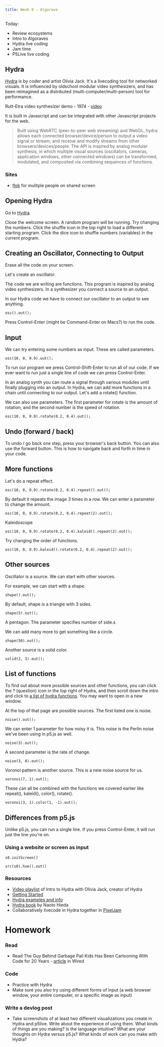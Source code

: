 ```yaml
---
title: Week 8 - Algorave
---
```


Today:

* Review ecosystems
* Intro to Algoraves
* Hydra live coding
* Jam time
* P5Live live coding

## Hydra

[Hydra](https://hydra.ojack.xyz) is by coder and artist Olivia Jack. It's a livecoding tool for networked visuals. It is influenced by oldschool modular video synthesizers, and has been reimagined as a distributed (multi-computer/multi-person) tool for performance.

Rutt-Etra video synthesizer demo - 1974 - [video](https://www.youtube.com/watch?v=PExbk6RgOo4)

It is built in Javascript and can be integrated with other Javascript projects for the web.

> Built using WebRTC (peer-to-peer web streaming) and WebGL, hydra allows each connected browser/device/person to output a video signal or stream, and receive and modify streams from other browsers/devices/people. The API is inspired by analog modular synthesis, in which multiple visual sources (oscillators, cameras, application windows, other connected windows) can be transformed, modulated, and composited via combining sequences of functions. 


### Sites

- [flok](flok.clic.cf) for mulitple people on shared screen

## Opening Hydra

Go to [Hydra](http://hydra.ojack.xyz). 

Close the welcome screen. A random program will be running. Try changing the numbers. Click the shuffle icon in the top right to load a different starting program. Click the dice icon to shuffle numbers (variables) in the current program.

## Creating an Oscillator, Connecting to Output

Erase all the code on your screen. 

Let's create an oscillator.

The code we are writing are functions. This program is inspired by analog video synthesizers. In a synthesizer you connect a source to an output. 

In our Hydra code we have to connect our oscillator to an output to see anything.

```
osc().out();
```

Press Control-Enter (might be Command-Enter on Macs?) to run the code.

## Input

We can try entering some numbers as input. These are called parameters.

```
osc(10, 0, 0.9).out();
```

To run our program we press Control-Shift-Enter to run all of our code. If we ever want to run just a single line of code we can press Control-Enter.

In an analog synth you can route a signal through various modules until finally plugging into an output. In Hydra, we can add more functions in a chain until connecting to our output. Let's add a rotate() function.

We can also use parameters. The first parameter for rotate is the amount of rotation, and the second number is the speed of rotation.

```
osc(10, 0, 0.9).rotate(0.2, 0.4).out();
```

## Undo (forward / back)

To undo / go back one step, press your browser's back button. You can also use the forward button. This is how to navigate back and forth in time in your code.

## More functions

Let's do a repeat effect.

```
osc(10, 0, 0.9).rotate(0.2, 0.4).repeat().out();
```

By default it repeats the image 3 times in a row. We can enter a parameter to change the amount.

```
osc(10, 0, 0.9).rotate(0.2, 0.4).repeat(2).out();
```
Kaleidoscope

```
osc(10, 0, 0.9).rotate(0.2, 0.4).kaleid().repeat(2).out();
```

Try changing the order of functions.

```
osc(10, 0, 0.9).kaleid().rotate(0.2, 0.4).repeat(2).out();
```

## Other sources

Oscillator is a source. We can start with other sources.

For example, we can start with a shape.

```
shape().out();
```

By default, shape is a triangle with 3 sides.

```
shape(5).out();
```

A pentagon. The parameter specifies number of side.s

We can add many more to get something like a circle.

```
shape(50).out();
```

Another source is a solid color.

```
solid(2, 3).out();
```

## List of functions

To find out about more possible sources and other functions, you can click the ? (question) icon in the top right of Hydra, and then scroll down the intro and click to [a list of hydra functions](https://ojack.xyz/hydra-functions/). You may want to open in a new window.

At the top of that page are possible sources. The first listed one is noise.

```
noise().out();
```

We can enter 1 parameter for how noisy it is. This noise is the Perlin noise we've been using in p5.js as well.

```
noise(3).out();
```

A second parameter is the rate of change.

```
noise(3, 8).out();
```

Voronoi pattern is another source. This is a new noise source for us.

```
voronoi(7, 1).out();
```

These can all be combined with the functions we covered earlier like repeat(), kaleid(), color(), rotate().

```
voronoi(3, 1).color(1, -1).out();
```

## Differences from p5.js

Unlike p5.js, you can run a single line. If you press Control-Enter, it will run just the line you're on.

### Using a website or screen as input

```
s0.initScreen()

src(s0).hue().out()
```


### Resources
- [Video playlist](https://www.youtube.com/watch?list=PLrpQhDxe6xjQIHyvRc1H1__opbgDOdusK&v=7KwFchuio6U&feature=emb_logo) of Intro to Hydra with Olivia Jack, creator of Hydra
- [Getting Started](https://github.com/ojack/hydra#Getting-Started)
- [Hydra examples and info](https://github.com/ojack/hydra/blob/main/examples/README.md)
- [Hydra book](https://hydra-book.naotohieda.com/#/) by Naoto Hieda
- Collaboratively livecode in Hydra together in [PixelJam](http://pixeljam.glitch.me/)

# Homework

### Read
- Read The Guy Behind Garbage Pail Kids Has Been Cartooning With Code for 20 Years - [article](https://www.wired.com/2014/08/code-cartooning/) in Wired

### Code
- Practice with Hydra
- Make sure you also try using different forms of input (a web browser window, your entire computer, or a specific image as input)

### Write a devlog post
- Take screenshots of at least two different visualizations you create in Hydra and p5live. Write about the experience of using them. What kinds of things are you making? Is the language intuitive? What are your thoughts on Hydra versus p5.js? What kinds of work can you make with Hydra? 


